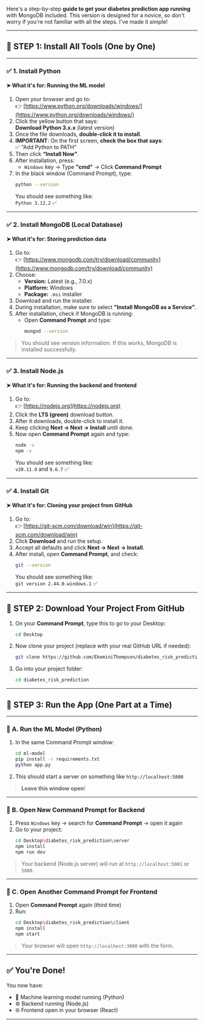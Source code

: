 Here's a step-by-step **guide to get your diabetes prediction app running** with MongoDB included. This version is designed for a novice, so don't worry if you're not familiar with all the steps. I've made it simple!

---

## 🧰 STEP 1: Install All Tools (One by One)

---

### ✅ 1. Install **Python**
#### ➤ What it's for: Running the ML model

1. Open your browser and go to:  
   👉 [https://www.python.org/downloads/windows/](https://www.python.org/downloads/windows/)
2. Click the yellow button that says:  
   **Download Python 3.x.x** (latest version)
3. Once the file downloads, **double-click it to install**.
4. **IMPORTANT**: On the first screen, **check the box that says**:  
   ✅ “Add Python to PATH”  
5. Then click **“Install Now”**.
6. After installation, press:
   - `Windows` key → Type **"cmd"** → Click **Command Prompt**
7. In the black window (Command Prompt), type:
   ```bash
   python --version
   ```
   You should see something like:  
   `Python 3.12.2` ✅

---

### ✅ 2. Install **MongoDB** (Local Database)
#### ➤ What it's for: Storing prediction data

1. Go to:  
   👉 [https://www.mongodb.com/try/download/community](https://www.mongodb.com/try/download/community)
2. Choose:
   - **Version:** Latest (e.g., 7.0.x)
   - **Platform:** Windows
   - **Package:** `.msi` installer
3. Download and run the installer.
4. During installation, make sure to select **"Install MongoDB as a Service"**.
5. After installation, check if MongoDB is running:
   - Open **Command Prompt** and type:
     ```bash
     mongod --version
     ```

> You should see version information. If this works, MongoDB is installed successfully.

---

### ✅ 3. Install **Node.js**
#### ➤ What it's for: Running the backend and frontend

1. Go to:  
   👉 [https://nodejs.org](https://nodejs.org)
2. Click the **LTS (green)** download button.
3. After it downloads, double-click to install it.
4. Keep clicking **Next → Next → Install** until done.
5. Now open **Command Prompt** again and type:
   ```bash
   node -v
   npm -v
   ```
   You should see something like:  
   `v20.11.0` and `9.6.7` ✅

---

### ✅ 4. Install **Git**
#### ➤ What it's for: Cloning your project from GitHub

1. Go to:  
   👉 [https://git-scm.com/download/win](https://git-scm.com/download/win)
2. Click **Download** and run the setup.
3. Accept all defaults and click **Next → Next → Install**.
4. After install, open **Command Prompt**, and check:
   ```bash
   git --version
   ```
   You should see something like:  
   `git version 2.44.0.windows.1` ✅

---

## 🔽 STEP 2: Download Your Project From GitHub

1. On your **Command Prompt**, type this to go to your Desktop:
   ```bash
   cd Desktop
   ```
2. Now clone your project (replace with your real GitHub URL if needed):
   ```bash
   git clone https://github.com/EkeminiThompson/diabetes_risk_prediction.git
   ```
3. Go into your project folder:
   ```bash
   cd diabetes_risk_prediction
   ```

---

## 🚀 STEP 3: Run the App (One Part at a Time)

---

### 🔸 A. Run the **ML Model (Python)**

1. In the same Command Prompt window:
   ```bash
   cd ml-model
   pip install -r requirements.txt
   python app.py
   ```
2. This should start a server on something like `http://localhost:5000`

> **Leave this window open**!

---

### 🔸 B. Open New Command Prompt for **Backend**

1. Press `Windows` key → search for **Command Prompt** → open it again
2. Go to your project:
   ```bash
   cd Desktop\diabetes_risk_prediction\server
   npm install
   npm run dev
   ```

> Your backend (Node.js server) will run at `http://localhost:5001` or `5000`.

---

### 🔸 C. Open Another Command Prompt for **Frontend**

1. Open **Command Prompt** again (third time)
2. Run:
   ```bash
   cd Desktop\diabetes_risk_prediction\client
   npm install
   npm start
   ```

> Your browser will open `http://localhost:3000` with the form.

---

## ✅ You're Done!

You now have:
- 🧠 Machine learning model running (Python)
- ⚙️ Backend running (Node.js)
- 🌐 Frontend open in your browser (React)

---
